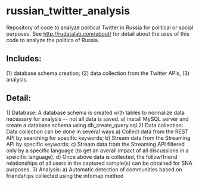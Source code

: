 # russian_twitter_analysis
Repository of code to analyze political Twitter in Russia for political or social purposes. See http://rudatalab.com/about/ for detail about the uses of this code to analyze the politics of Russia.

<h2>Includes:</h2>
  (1) database schema creation; 
  (2) data collection from the Twitter APIs, 
  (3) analysis.

<h2>Detail:</h2> 
1) Database:
  A database schema is created with tables to normalize data necessary for analysis -- not all data is saved. 
  a) install MySQL server and create a database schema using db_create_query.sql
2) Data collection:
  Data collection can be done in several ways
  a) Collect data from the REST API by searching for specific keywords;
  b) Stream data from the Streaming API by specific keywords; 
  c) Stream data from the Streaming API filtered only by a specific language (to get an overall impact of all discussions in a speicific language).
  d) Once above data is collected, the follow/friend relationships of all users in the captured sample(s) can be obtained for SNA purposes.
3) Analysis:
  a) Automatic detection of communities based on friendships collected using the infomap method
